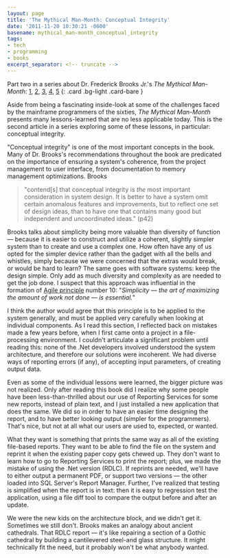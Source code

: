 ```yaml
---
layout: page
title: 'The Mythical Man-Month: Conceptual Integrity'
date: '2011-11-20 10:30:21 -0600'
basename: mythical_man-month_conceptual_integrity
tags:
- tech
- programming
- books
excerpt_separator: <!-- truncate -->
---
```


Part two in a series about Dr. Frederick Brooks Jr.'s _The Mythical Man-Month_:
 [1](/archive/2011/11/10/review_and_reflection_on_the_mythical_man-month_by_frederick_p_brooks_jr/),
 [2](/archive/2011/11/20/mythical_man-month_conceptual_integrity/),
 [3](/archive/2011/11/26/the_mythical_man-month_wiki_and_customer_service/),
 [4](/archive/2011/12/11/mythical_man-month_planning_for_change/),
 [5](/archive/2012/01/08/mythical_man-month_code_reuse_and_discoverability/)
{: .card .bg-light .card-bare }

Aside from being a fascinating inside-look at some of the challenges faced by
the mainframe programmers of the sixties, _The Mythical Man-Month_ presents many
lessons-learned that are no less applicable today. This is the second article in
a series exploring some of these lessons, in particular: conceptual integrity.

<!-- truncate -->

"Conceptual integrity" is one of the most important concepts in the book. Many
of Dr. Brooks's recommendations throughout the book are predicated on the
importance of ensuring a system's coherence, from the project management to user
interface, from documentation to memory management optimizations. Brooks

> "contend[s] that conceptual integrity is _the_ most important consideration in
> system design. It is better to have a system omit certain anomalous features
> and improvements, but to reflect one set of design ideas, than to have one
> that contains many good but independent and uncoordinated ideas." (p42)

Brooks talks about simplicity being more valuable than diversity of function
&mdash;  because it is easier to construct and utilize a coherent, slightly
simpler system than to create and use a complex one. How often have any of us
opted for the simpler device rather than the gadget with all the bells and
whistles, simply because we were concerned that the extras would break, or would
be hard to learn? The same goes with software systems: keep the design simple.
Only add as much diversity and complexity as are needed to get the job done. I
suspect that this approach was influential in the formation of [Agile
principle](https://agilemanifesto.org/principles.html) number 10: "_Simplicity
&mdash; the art of maximizing the amount of work not done &mdash; is
essential._"

I think the author would agree that this principle is to be applied to the
system generally, and must be applied very carefully when looking at individual
components. As I read this section, I reflected back on mistakes made a few
years before, when I first came onto a project in a file-processing environment.
I couldn't articulate a significant problem until reading this: none of the .Net
developers involved understood the system architecture, and therefore our
solutions were incoherent. We had diverse ways of reporting errors (if any), of
accepting input parameters, of creating output data.

Even as some of the individual lessons were learned, the bigger picture was not
realized. Only after reading this book did I realize why some people have been
less-than-thrilled about our use of Reporting Services for some new reports,
instead of plain text, and I just installed a new application that does the
same. We did so in order to have an easier time designing the report, and to
have better looking output (simpler for the programmers). That's nice, but not
at all what our users are used to, expected, or wanted.

What they want is something that prints the same way as all of the existing
file-based reports. They want to be able to find the file on the system and
reprint it when the existing paper copy gets chewed up. They don't want to learn
how to go to Reporting Services to print the report; plus, we made the mistake
of using the .Net version (RDLC). If reprints are needed, we'll have to either
output a permanent PDF, or support two versions &mdash;  the other loaded into
SQL Server's Report Manager. Further, I've realized that testing is simplified
when the report is in text: then it is easy to regression test the application,
using a file diff tool to compare the output before and after an update.

We were the new kids on the architecture block, and we didn't get it. Sometimes
we still don't. Brooks makes an analogy about ancient cathedrals. That RDLC
report &mdash; it's like repairing a section of a Gothic cathedral by building a
cantilevered steel-and glass structure. It might technically fit the need, but
it probably won't be what anybody wanted.

